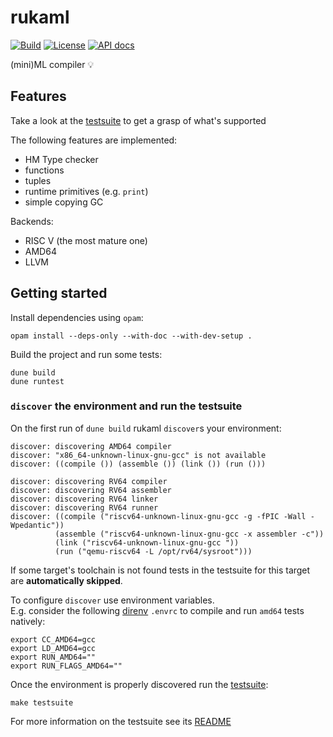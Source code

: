 # rukaml

[![Build](https://github.com/Kakadu/rukaml/actions/workflows/master.yml/badge.svg)](https://github.com/Kakadu/rukaml/actions/workflows/master.yml)
[![License](https://img.shields.io/badge/license-LGPL-blue)](https://github.com/Kakadu/miniml/blob/master/LICENSE.md)
[![API docs](https://img.shields.io/badge/API-documentation-yellowgreen)](https://kakadu.github.io/miniml/api)

(mini)ML compiler 💡


## Features
Take a look at the [testsuite](testsuite/tests) to get a grasp of what's supported

The following features are implemented:
- HM Type checker
- functions
- tuples
- runtime primitives (e.g. `print`)
- simple copying GC

Backends:
- RISC V (the most mature one)
- AMD64
- LLVM


## Getting started
Install dependencies using `opam`:
```fish
opam install --deps-only --with-doc --with-dev-setup .
```

Build the project and run some tests:
```fish
dune build
dune runtest
```

### `discover` the environment and run the testsuite
On the first run of `dune build` rukaml `discover`s your environment:
```
discover: discovering AMD64 compiler
discover: "x86_64-unknown-linux-gnu-gcc" is not available
discover: ((compile ()) (assemble ()) (link ()) (run ()))

discover: discovering RV64 compiler
discover: discovering RV64 assembler
discover: discovering RV64 linker
discover: discovering RV64 runner
discover: ((compile ("riscv64-unknown-linux-gnu-gcc -g -fPIC -Wall -Wpedantic"))
          (assemble ("riscv64-unknown-linux-gnu-gcc -x assembler -c"))
          (link ("riscv64-unknown-linux-gnu-gcc "))
          (run ("qemu-riscv64 -L /opt/rv64/sysroot")))
```

If some target's toolchain is not found tests in the testsuite for this target are **automatically skipped**.

To configure `discover` use environment variables.<br>
E.g. consider the following [direnv](https://github.com/direnv/direnv) `.envrc`
to compile and run `amd64` tests natively:
```fish
export CC_AMD64=gcc
export LD_AMD64=gcc
export RUN_AMD64=""
export RUN_FLAGS_AMD64=""

```

Once the environment is properly discovered run the [testsuite](testsuite):
```fish
make testsuite
```

For more information on the testsuite see its [README](testsuite/README.md)
